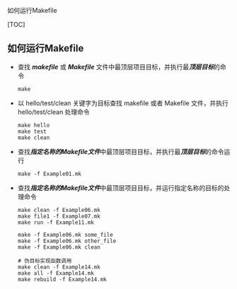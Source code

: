 如何运行Makefile

[TOC]



## 如何运行Makefile

* 查找 ***makefile*** 或 ***Makefile*** 文件中最顶层项目目标，并执行最***顶层目标***的命令

  ```shell
  make
  ```
* 以 hello/test/clean 关键字为目标查找 makefile 或者 Makefile 文件，并执行 hello/test/clean 处理命令
  ```shell
  make hello
  make test
  make clean
  ```

* 查找***指定名称的Makefile文件***中最顶层项目目标，并执行最***顶层目标***的命令运行

  ```SHELL
  make -f Example01.mk
  ```

* 查找***指定名称的Makefile文件***中最顶层项目目标，并运行指定名称的目标的处理命令

  ```SHELL
  make clean -f Example06.mk
  make file1 -f Example07.mk 
  make run -f Example11.mk

  make -f Example06.mk some_file
  make -f Example06.mk other_file
  make -f Example06.mk clean

  # 伪目标实现函数调用
  make clean -f Example14.mk
  make all -f Example14.mk
  make rebuild -f Example14.mk

  ```

  
